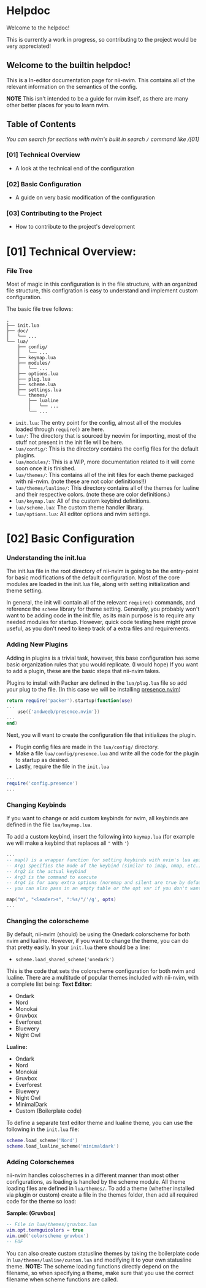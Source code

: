 # Helpdoc

Welcome to the helpdoc!

This is currently a work in progress, so contributing to the project would be very appreciated!


## Welcome to the builtin helpdoc!
This is a In-editor documentation page for nii-nvim. This contains all of the relevant information on the semantics of the config.

**NOTE** This isn't intended to be a guide for nvim itself, as there are many other better places for you to learn nvim.

## Table of Contents
*You can search for sections with nvim's built in search `/` command like /[01]*

### [01] Technical Overview
 - A look at the technical end of the configuration

### [02] Basic Configuration
 - A guide on very basic modification of the configuration

### [03] Contributing to the Project
 - How to contribute to the project's development


# [01] Technical Overview:

### File Tree

Most of magic in this configuration is in the file structure, with an organized file structure,
this configration is easy to understand and implement custom configuration.

The basic file tree follows:
```
.
├── init.lua
├── doc/
│   └── ...
└── lua/
    ├── config/
    │   └── ...
    ├── keymap.lua
    ├── modules/
    │   └── ...
    ├── options.lua
    ├── plug.lua
    ├── scheme.lua
    ├── settings.lua
    └── themes/
        ├── lualine
        │   └── ...
        └── ...
```
 - `init.lua`: 			    The entry point for the config, almost all of the modules loaded through `require()` are here.
 - `lua/`: 		    	    The directory that is sourced by neovim for importing, most of the stuff not present in the init file will be here.
 - `lua/config/`: 		    This is the directory contains the config files for the default plugins.
 - `lua/modules/`: 		    This is a WIP, more documentation related to it will come soon once it is finished.
 - `lua/themes/`: 		    This contains all of the init files for each theme packaged with nii-nvim. (note these are not color definitions!!)
 - `lua/themes/lualine/`: 	This directory contains all of the themes for lualine and their respective colors. (note these are color definitions.)
 - `lua/keymap.lua`: 		All of the custom keybind definitions.
 - `lua/scheme.lua`: 		The custom theme handler library.
 - `lua/options.lua`: 		All editor options and nvim settings.

# [02] Basic Configuration

### Understanding the init.lua

The init.lua file in the root directory of nii-nvim is going to be the entry-point for basic modifications of the default configuration.
Most of the core modules are loaded in the init.lua file, along with setting initialization and theme setting.

In general, the init will contain all of the relevant `require()` commands, and reference the `scheme` library for theme setting.
Generally, you probably won't want to be adding code in the init file, as its main purpose is to require any needed modules for startup.
However, quick code testing here might prove useful, as you don't need to keep track of a extra files and requirements.

### Adding New Plugins
Adding in plugins is a trivial task, however, this base configuration has some basic organization rules that you would replicate. (I would hope)
If you want to add a plugin, these are the basic steps that nii-nvim takes.


Plugins to install with Packer are defined in the `lua/plug.lua` file so add your plug to the file. (In this case we will be installing [presence.nvim](https://github.com/andweeb/presence.nvim))
```lua
return require('packer').startup(function(use)
...
    use({'andweeb/presence.nvim'})
...
end)
```

Next, you will want to create the configuration file that initializes the plugin.
 - Plugin config files are made in the `lua/config/` directory.
 - Make a file `lua/config/presence.lua` and write all the code for the plugin to startup as desired.
 - Lastly, require the file in the `init.lua`
 ```lua
...
require('config.presence')
...
 ```

### Changing Keybinds

If you want to change or add custom keybinds for nvim, all keybinds are defined in the file `lua/keymap.lua`.

To add a custom keybind, insert the following into `keymap.lua`
(for example we will make a keybind that replaces all `"` with `'`)
```lua
...
-- map() is a wrapper function for setting keybinds with nvim's lua api
-- Arg1 specifies the mode of the keybind (similar to imap, nmap, etc.)
-- Arg2 is the actual keybind
-- Arg3 is the command to execute
-- Arg4 is for aany extra options (noremap and silent are true by default)
-- you can also pass in an empty table or the opt var if you don't want any options.

map("n", "<leader>s", ":%s/"/'/g', opts)
...
```

### Changing the colorscheme

By default, nii-nvim (should) be using the Onedark colorscheme for both nvim and lualine. However, if you want to change the theme, you can do that pretty easily.
In your `init.lua` there should be a line:
 - `scheme.load_shared_scheme('onedark')`

This is the code that sets the colorscheme configuration for both nvim and lualine.
There are a multitude of popular themes included with nii-nvim, with a complete list being:
**Text Editor:**
 - Ondark
 - Nord
 - Monokai
 - Gruvbox
 - Everforest
 - Bluewery
 - Night Owl

 **Lualine:**
 - Ondark
 - Nord
 - Monokai
 - Gruvbox
 - Everforest
 - Bluewery
 - Night Owl
 - MinimalDark
 - Custom (Boilerplate code)

 To define a separate text editor theme and lualine theme, you can use the following in the `init.lua` file:
 ```lua
scheme.load_scheme('Nord')
scheme.load_lualine_scheme('minimaldark')
 ```
### Adding Colorschemes

nii-nvim handles coloschemes in a different manner than most other configurations, as loading is handled by the scheme module.
All theme loading files are defined in `lua/themes/`.
To add a theme (whether installed via plugin or custom) create a file in the themes folder, then add all required code for the theme so load:

**Sample: (Gruvbox)**
```lua
-- File in lua/themes/gruvbox.lua
vim.opt.termguicolors = true
vim.cmd('colorscheme gruvbox')
-- EOF
```

You can also create custom statusline themes by taking the boilerplate code in `lua/themes/lualine/custom.lua` and modifying it to your own statusline theme.
**NOTE:** The scheme loading functions directly depend on the filename, so when specifying a theme, make sure that you use the correct filename when scheme functions are called.
